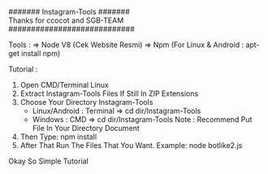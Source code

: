 ####### Instagram-Tools #######<br>
Thanks for ccocot and SGB-TEAM<br>
############################<br>

Tools :
=> Node V8 (Cek Website Resmi)
=> Npm (For Linux & Android : apt-get install npm)

Tutorial :
1) Open CMD/Terminal Linux
2) Extract Instagram-Tools Files If Still In ZIP Extensions
2) Choose Your Directory Instagram-Tools
   - Linux/Android : Terminal => cd dir/Instagram-Tools
   - Windows : CMD => cd dir/Instagram-Tools
   Note : Recommend Put File In Your Directory Document
4) Then Type: npm install
5) After That Run The Files That You Want.
   Example: node botlike2.js

Okay So Simple Tutorial
